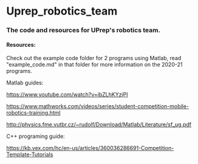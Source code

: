 # Uprep_robotics_team
### The code and resources for UPrep's robotics team. 

#### Resources:

Check out the example code folder for 2 programs using Matlab, read "example_code.md" in that folder for more information on the 2020-21 programs. 

Matlab guides: 

https://www.youtube.com/watch?v=ibZLhKYzjPI

https://www.mathworks.com/videos/series/student-competition-mobile-robotics-training.html

http://physics.fme.vutbr.cz/~rudolf/Download/Matlab/Literature/sf_ug.pdf

C++ programing guide:

https://kb.vex.com/hc/en-us/articles/360036286691-Competition-Template-Tutorials

